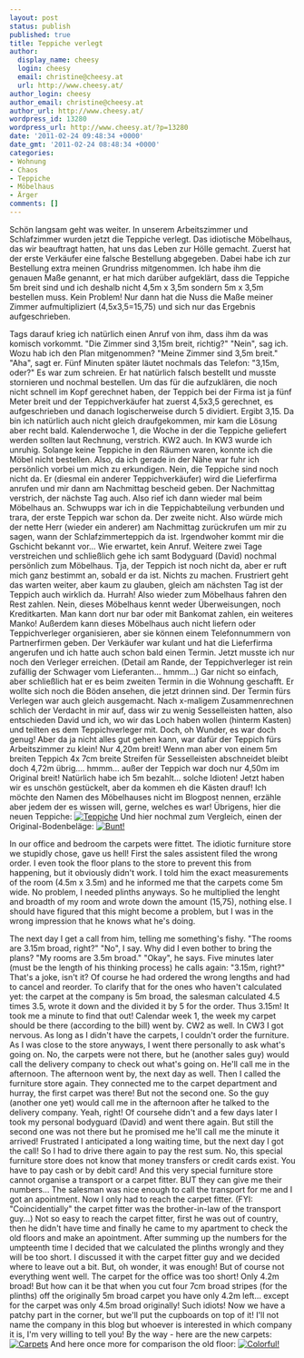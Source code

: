 ```yaml
---
layout: post
status: publish
published: true
title: Teppiche verlegt
author:
  display_name: cheesy
  login: cheesy
  email: christine@cheesy.at
  url: http://www.cheesy.at/
author_login: cheesy
author_email: christine@cheesy.at
author_url: http://www.cheesy.at/
wordpress_id: 13280
wordpress_url: http://www.cheesy.at/?p=13280
date: '2011-02-24 09:48:34 +0000'
date_gmt: '2011-02-24 08:48:34 +0000'
categories:
- Wohnung
- Chaos
- Teppiche
- Möbelhaus
- Ärger
comments: []
---
```

<!--:de-->Schön langsam geht was weiter. In unserem Arbeitszimmer und Schlafzimmer wurden jetzt die Teppiche verlegt. Das idiotische Möbelhaus, das wir beauftragt hatten, hat uns das Leben zur Hölle gemacht. Zuerst hat der erste Verkäufer eine falsche Bestellung abgegeben. Dabei habe ich zur Bestellung extra meinen Grundriss mitgenommen. Ich habe ihm die genauen Maße genannt, er hat mich darüber aufgeklärt, dass die Teppiche 5m breit sind und ich deshalb nicht 4,5m x 3,5m sondern 5m x 3,5m bestellen muss. Kein Problem! Nur dann hat die Nuss die Maße meiner Zimmer aufmultipliziert (4,5x3,5=15,75) und sich nur das Ergebnis aufgeschrieben.
Tags darauf krieg ich natürlich einen Anruf von ihm, dass ihm da was komisch vorkommt. "Die Zimmer sind 3,15m breit, richtig?" "Nein", sag ich. Wozu hab ich den Plan mitgenommen? "Meine Zimmer sind 3,5m breit." "Aha", sagt er. Fünf Minuten später läutet nochmals das Telefon: "3,15m, oder?" Es war zum schreien. Er hat natürlich falsch bestellt und musste stornieren und nochmal bestellen. Um das für die aufzuklären, die noch nicht schnell im Kopf gerechnet haben, der Teppich bei der Firma ist ja fünf Meter breit und der Teppichverkäufer hat zuerst 4,5x3,5 gerechnet, es aufgeschrieben und danach logischerweise durch 5 dividiert. Ergibt 3,15. Da bin ich natürlich auch nicht gleich draufgekommen, mir kam die Lösung aber recht bald.
Kalenderwoche 1, die Woche in der die Teppiche geliefert werden sollten laut Rechnung, verstrich. KW2 auch. In KW3 wurde ich unruhig. Solange keine Teppiche in den Räumen waren, konnte ich die Möbel nicht bestellen. Also, da ich gerade in der Nähe war fuhr ich persönlich vorbei um mich zu erkundigen. Nein, die Teppiche sind noch nicht da. Er (diesmal ein anderer Teppichverkäufer) wird die Lieferfirma anrufen und mir dann am Nachmittag bescheid geben.
Der Nachmittag verstrich, der nächste Tag auch. Also rief ich dann wieder mal beim Möbelhaus an. Schwupps war ich in die Teppichabteilung verbunden und trara, der erste Teppich war schon da. Der zweite nicht. Also würde mich der nette Herr (wieder ein anderer) am Nachmittag zurückrufen um mir zu sagen, wann der Schlafzimmerteppich da ist. Irgendwoher kommt mir die Gschicht bekannt vor... Wie erwartet, kein Anruf. Weitere zwei Tage verstreichen und schließlich gehe ich samt Bodyguard (David) nochmal persönlich zum Möbelhaus.
Tja, der Teppich ist noch nicht da, aber er ruft mich ganz bestimmt an, sobald er da ist. Nichts zu machen.
Frustriert geht das warten weiter, aber kaum zu glauben, gleich am nächsten Tag ist der Teppich auch wirklich da. Hurrah! Also wieder zum Möbelhaus fahren den Rest zahlen. Nein, dieses Möbelhaus kennt weder Überweisungen, noch Kreditkarten. Man kann dort nur bar oder mit Bankomat zahlen, ein weiteres Manko! Außerdem kann dieses Möbelhaus auch nicht liefern oder Teppichverleger organisieren, aber sie können einem Telefonnummern von Partnerfirmen geben.
Der Verkäufer war kulant und hat die Lieferfirma angerufen und ich hatte auch schon bald einen Termin. Jetzt musste ich nur noch den Verleger erreichen. (Detail am Rande, der Teppichverleger ist rein zufällig der Schwager vom Lieferanten... hmmm...) Gar nicht so einfach, aber schließlich hat er es beim zweiten Termin in die Wohnung geschafft. Er wollte sich noch die Böden ansehen, die jetzt drinnen sind. Der Termin fürs Verlegen war auch gleich ausgemacht.
Nach x-maligem Zusammenrechnen schlich der Verdacht in mir auf, dass wir zu wenig Sesselleisten hatten, also entschieden David und ich, wo wir das Loch haben wollen (hinterm Kasten) und teilten es dem Teppichverleger mit. Doch, oh Wunder, es war doch genug! Aber da ja nicht alles gut gehen kann, war dafür der Teppich fürs Arbeitszimmer zu klein! Nur 4,20m breit! Wenn man aber von einem 5m breiten Teppich 4x 7cm breite Streifen für Sesselleisten abschneidet bleibt doch 4,72m übrig.... hmmm... außer der Teppich war doch nur 4,50m im Original breit! Natürlich habe ich 5m bezahlt... solche Idioten! Jetzt haben wir es unschön gestückelt, aber da kommen eh die Kästen drauf!
Ich möchte den Namen des Möbelhauses nicht im Blogpost nennen, erzähle aber jedem der es wissen will, gerne, welches es war!
Übrigens, hier die neuen Teppiche:
[![](http://www.cheesy.at/wp-content/uploads/Teppiche_tn.jpg "Teppiche")](http://www.cheesy.at/photos/sonstiges/neue-wohnung/teppiche/)
Und hier nochmal zum Vergleich, einen der Original-Bodenbeläge:
[![](http://www.cheesy.at/wp-content/uploads/029-300x225.jpg "Bunt!")](http://www.cheesy.at/wp-content/uploads/029.jpg)
<!--:--><!--:en-->In our office and bedroom the carpets were fittet. The idiotic furniture store we stupidly chose, gave us hell! First the sales assistent filed the wrong order. I even took the floor plans to the store to prevent this from happening, but it obviously didn't work. I told him the exact measurements of the room (4.5m x 3.5m) and he informed me that the carpets come 5m wide. No problem, I needed plinths anyways. So he multiplied the lenght and broadth of my room and wrote down the amount (15,75), nothing else. I should have figured that this might become a problem, but I was in the wrong impression that he knows what he's doing.
The next day I get a call from him, telling me something's fishy. "The rooms are 3.15m broad, right?" "No", I say. Why did I even bother to bring the plans? "My rooms are 3.5m broad." "Okay", he says. Five minutes later (must be the length of his thinking process) he calls again: "3.15m, right?" That's a joke, isn't it? Of course he had ordered the wrong lengths and had to cancel and reorder. To clarify that for the ones who haven't calculated yet: the carpet at the company is 5m broad, the salesman calculated 4.5 times 3.5, wrote it down and the divided it by 5 for the order. Thus 3.15m! It took me a minute to find that out!
Calendar week 1, the week my carpet should be there (according to the bill) went by. CW2 as well. In CW3 I got nervous. As long as I didn't have the carpets, I couldn't order the furniture. As I was close to the store anyways, I went there personally to ask what's going on. No, the carpets were not there, but he (another sales guy) would call the delivery company to check out what's going on. He'll call me in the afternoon.
The afternoon went by, the next day as well. Then I called the furniture store again. They connected me to the carpet department and hurray, the first carpet was there! But not the second one. So the guy (another one yet) would call me in the afternoon after he talked to the delivery company. Yeah, right! Of coursehe didn't and a few days later I took my personal bodyguard (David) and went there again.
But still the second one was not there but he promised me he'll call me the minute it arrived!
Frustrated I anticipated a long waiting time, but the next day I got the call! So I had to drive there again to pay the rest sum. No, this special furniture store does not know that money transfers or credit cards exist. You have to pay cash or by debit card! And this very special furniture store cannot organise a transport or a carpet fitter. BUT they can give me their numbers...
The salesman was nice enough to call the transport for me and I got an apointment. Now I only had to reach the carpet fitter. (FYI: "Coincidentially" the carpet fitter was the brother-in-law of the transport guy...) Not so easy to reach the carpet fitter, first he was out of country, then he didn't have time and finally he came to my apartment to check the old floors and make an apointment.
After summing up the numbers for the umpteenth time I decided that we calculated the plinths wrongly and they will be too short. I discussed it with the carpet fitter guy and we decided where to leave out a bit. But, oh wonder, it was enough! But of course not everything went well. The carpet for the office was too short! Only 4.2m broad! But how can it be that when you cut four 7cm broad stripes (for the plinths) off the originally 5m broad carpet you have only 4.2m left... except for the carpet was only 4.5m broad originally! Such idiots! Now we have a patchy part in the corner, but we'll put the cupboards on top of it!
I'll not name the company in this blog but whoever is interested in which company it is, I'm very willing to tell you!
By the way - here are the new carpets:
[![](http://www.cheesy.at/wp-content/uploads/Teppiche_tn.jpg "Carpets")](http://www.cheesy.at/photos/sonstiges/neue-wohnung/teppiche/)
And here once more for comparison the old floor:
[![](http://www.cheesy.at/wp-content/uploads/029-300x225.jpg "Colorful!")](http://www.cheesy.at/wp-content/uploads/029.jpg)
<!--:-->
